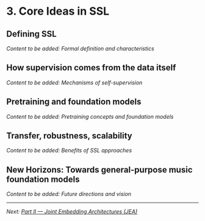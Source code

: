 # 3. Core Ideas in SSL

## Defining SSL

*Content to be added: Formal definition and characteristics*

## How supervision comes from the data itself

*Content to be added: Mechanisms of self-supervision*

## Pretraining and foundation models

*Content to be added: Pretraining concepts and foundation models*

## Transfer, robustness, scalability

*Content to be added: Benefits of SSL approaches*

## New Horizons: Towards general-purpose music foundation models

*Content to be added: Future directions and vision*

---

*Next: [Part II — Joint Embedding Architectures (JEA)](../part2_jea/conceptual_overview.md)*
